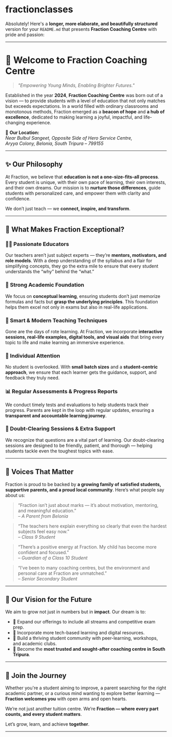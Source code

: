 # fractionclasses
Absolutely! Here's a **longer, more elaborate, and beautifully structured** version for your `README.md` that presents **Fraction Coaching Centre** with pride and passion:

---

# 🌟 Welcome to **Fraction Coaching Centre**

> *"Empowering Young Minds, Enabling Brighter Futures."*

Established in the year **2024**, **Fraction Coaching Centre** was born out of a vision — to provide students with a level of education that not only matches but exceeds expectations. In a world filled with ordinary classrooms and monotonous methods, Fraction emerged as a **beacon of hope** and **a hub of excellence**, dedicated to making learning a joyful, impactful, and life-changing experience.

📍 **Our Location:**  
*Near Bulbul Sangeet, Opposite Side of Hero Service Centre,*  
*Aryya Colony, Belonia, South Tripura – 799155*

---

## ✨ Our Philosophy

At Fraction, we believe that **education is not a one-size-fits-all process**. Every student is unique, with their own pace of learning, their own interests, and their own dreams. Our mission is to **nurture those differences**, guide students with personalized care, and empower them with clarity and confidence.

We don’t just teach — we **connect, inspire, and transform**.

---

## 🏫 What Makes Fraction Exceptional?

### 👩‍🏫 Passionate Educators  
Our teachers aren’t just subject experts — they’re **mentors, motivators, and role models**. With a deep understanding of the syllabus and a flair for simplifying concepts, they go the extra mile to ensure that every student understands the “why” behind the “what.”

### 📘 Strong Academic Foundation  
We focus on **conceptual learning**, ensuring students don’t just memorize formulas and facts but **grasp the underlying principles**. This foundation helps them excel not only in exams but also in real-life applications.

### 🧠 Smart & Modern Teaching Techniques  
Gone are the days of rote learning. At Fraction, we incorporate **interactive sessions, real-life examples, digital tools, and visual aids** that bring every topic to life and make learning an immersive experience.

### 🤝 Individual Attention  
No student is overlooked. With **small batch sizes** and a **student-centric approach**, we ensure that each learner gets the guidance, support, and feedback they truly need.

### 📊 Regular Assessments & Progress Reports  
We conduct timely tests and evaluations to help students track their progress. Parents are kept in the loop with regular updates, ensuring a **transparent and accountable learning journey**.

### 🧩 Doubt-Clearing Sessions & Extra Support  
We recognize that questions are a vital part of learning. Our doubt-clearing sessions are designed to be friendly, patient, and thorough — helping students tackle even the toughest topics with ease.

---

## 💬 Voices That Matter

Fraction is proud to be backed by **a growing family of satisfied students, supportive parents, and a proud local community**. Here’s what people say about us:

> “Fraction isn’t just about marks — it’s about motivation, mentoring, and meaningful education.”  
> *– A Parent from Belonia*

> “The teachers here explain everything so clearly that even the hardest subjects feel easy now.”  
> *– Class 9 Student*

> “There’s a positive energy at Fraction. My child has become more confident and focused.”  
> *– Guardian of a Class 10 Student*

> “I’ve been to many coaching centres, but the environment and personal care at Fraction are unmatched.”  
> *– Senior Secondary Student*

---

## 🎯 Our Vision for the Future

We aim to grow not just in numbers but in **impact**. Our dream is to:

- 🌱 Expand our offerings to include all streams and competitive exam prep.
- 📲 Incorporate more tech-based learning and digital resources.
- 👥 Build a thriving student community with peer-learning, workshops, and academic clubs.
- 🏫 Become the **most trusted and sought-after coaching centre in South Tripura**.

---

## 🚀 Join the Journey

Whether you're a student aiming to improve, a parent searching for the right academic partner, or a curious mind wanting to explore better learning — **Fraction welcomes you** with open arms and open hearts.

We’re not just another tuition centre. We’re **Fraction — where every part counts, and every student matters**.

Let’s grow, learn, and achieve **together**.

---
